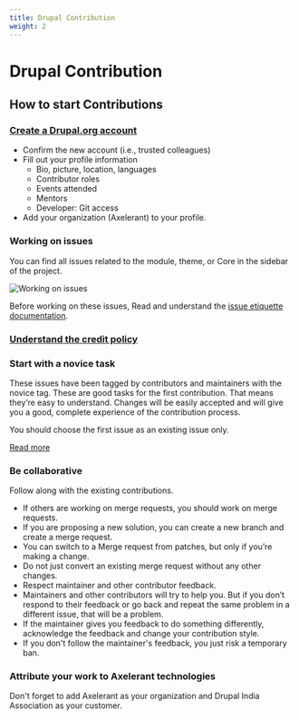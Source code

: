 ```yaml
---
title: Drupal Contribution
weight: 2
---
```


# Drupal Contribution

## How to start Contributions

### [Create a Drupal.org account](https://www.drupal.org/user/register)

- Confirm the new account (i.e., trusted colleagues)
- Fill out your profile information
  - Bio, picture, location, languages
  - Contributor roles
  - Events attended
  - Mentors
  - Developer: Git access
- Add your organization (Axelerant) to your profile.

### Working on issues

You can find all issues related to the module, theme, or Core in the sidebar of the project.

![Working on issues](https://github.com/Yemaneberhan-Lemma/engg-handbook/assets/127758027/bd7a958c-1eb8-401c-b33b-69b1f9195f05)

Before working on these issues, Read and understand the [issue etiquette documentation](https://www.drupal.org/issue-etiquette).

### [Understand the credit policy](https://www.drupal.org/core-credit-policy)

### Start with a novice task

These issues have been tagged by contributors and maintainers with the novice tag. These are good tasks for the first contribution. That means they’re easy to understand. Changes will be easily accepted and will give you a good, complete experience of the contribution process.

You should choose the first issue as an existing issue only.

[Read more](https://www.drupal.org/project/issues/novice)

### Be collaborative

Follow along with the existing contributions.

- If others are working on merge requests, you should work on merge requests.
- If you are proposing a new solution, you can create a new branch and create a merge request.
- You can switch to a Merge request from patches, but only if you’re making a change.
- Do not just convert an existing merge request without any other changes.
- Respect maintainer and other contributor feedback.
- Maintainers and other contributors will try to help you. But if you don’t respond to their feedback or go back and repeat the same problem in a different issue, that will be a problem.
- If the maintainer gives you feedback to do something differently, acknowledge the feedback and change your contribution style.
- If you don't follow the maintainer's feedback, you just risk a temporary ban.

### Attribute your work to Axelerant technologies

Don't forget to add Axelerant as your organization and Drupal India Association as your customer.
